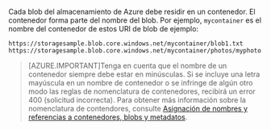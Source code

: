 Cada blob del almacenamiento de Azure debe residir en un contenedor. El contenedor forma parte del nombre del blob. Por ejemplo, `mycontainer` es el nombre del contenedor de estos URI de blob de ejemplo:

	https://storagesample.blob.core.windows.net/mycontainer/blob1.txt
	https://storagesample.blob.core.windows.net/mycontainer/photos/myphoto.jpg
 
> [AZURE.IMPORTANT]Tenga en cuenta que el nombre de un contenedor siempre debe estar en minúsculas. Si se incluye una letra mayúscula en un nombre de contenedor o se infringe de algún otro modo las reglas de nomenclatura de contenedores, recibirá un error 400 (solicitud incorrecta). Para obtener más información sobre la nomenclatura de contendores, consulte [Asignación de nombres y referencias a contenedores, blobs y metadatos](https://msdn.microsoft.com/library/azure/dd135715.aspx).

<!---HONumber=August15_HO6-->
